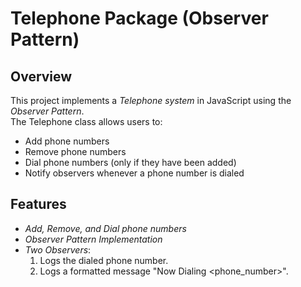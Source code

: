 # Telephone Package (Observer Pattern)
## Overview
This project implements a *Telephone system* in JavaScript using the *Observer Pattern*.  
The Telephone class allows users to:  
- Add phone numbers  
- Remove phone numbers  
- Dial phone numbers (only if they have been added)  
- Notify observers whenever a phone number is dialed  

## Features
- *Add, Remove, and Dial phone numbers*
- *Observer Pattern Implementation*
- *Two Observers*:
  1. Logs the dialed phone number.
  2. Logs a formatted message "Now Dialing <phone_number>".
